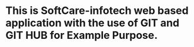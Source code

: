 # This is SoftCare-infotech web based application with the use of GIT and GIT HUB for Example Purpose.